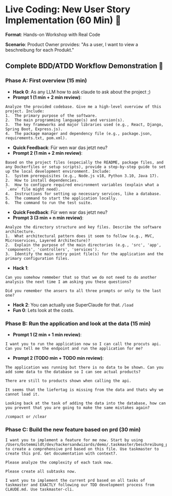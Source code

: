# **Live Coding: New User Story Implementation (60 Min)** 🚀

**Format**: Hands-on Workshop with Real Code

**Scenario**: Product Owner provides: "As a user, I want to view a beschreibung for each Produkt."

## **Complete BDD/ATDD Workflow Demonstration** 🎯

### **Phase A: First overview (15 min)**

- **Hack 0**: As any LLM how to ask claude to ask about the project ;)
- **Prompt 1 (1 min + 2 min review)**:

```
Analyze the provided codebase. Give me a high-level overview of this project. Include:
1.  The primary purpose of the software.
2.  The main programming language(s) and version(s).
3.  The key frameworks and major libraries used (e.g., React, Django, Spring Boot, Express.js).
4.  The package manager and dependency file (e.g., package.json, requirements.txt, pom.xml).
```

- **Quick Feedback**: Für wen war das jetzt neu?
- **Prompt 2 (1 min + 2 min review)**:

```
Based on the project files (especially the README, package files, and any Dockerfiles or setup scripts), provide a step-by-step guide to set up the local development environment. Include:
1.  System prerequisites (e.g., Node.js v18, Python 3.10, Java 17).
2.  How to install dependencies.
3.  How to configure required environment variables (explain what a `.env` file might need).
4.  Instructions for setting up necessary services, like a database.
5.  The command to start the application locally.
6.  The command to run the test suite.
```

- **Quick Feedback**: Für wen war das jetzt neu?
- **Prompt 3 (3 min + n min review)**:

```
Analyze the directory structure and key files. Describe the software architecture.
1.  What architectural pattern does it seem to follow (e.g., MVC, Microservices, Layered Architecture)?
2.  Explain the purpose of the main directories (e.g., 'src', 'app', 'components', 'controllers', 'services').
3.  Identify the main entry point file(s) for the application and the primary configuration files.
```

- **Hack 1**:

```
Can you somehow remmeber that so that we do not need to do another analysis the next time I am asking you these questions?
```

```
Did you remember the ansers to all three prompts or only to the last one?
```

- **Hack 2**: You can actually use SuperClaude for that. `/load`
- **Fun 0**: Lets look at the costs.

### **Phase B: Run the application and look at the data (15 min)**

- **Prompt 1 (2 min + 1 min review)**:

```
I want you to run the application now so I can call the procuts api. Can you tell me the endpoint and run the application for me?
```

- **Prompt 2 (TODO min + TODO min review)**:

```
The application was running but there is no data to be shown. Can you add some data to the database so I can see actual products?
```

```
There are still to products shown when calling the api.
```

```
It seems that the liefertag is missing from the data and thats why we cannot load it.
```

```
Looking back at the task of adding the data into the database, how can you prevent that you are going to make the same mistakes again?
```

```
/compact or /clear
```

### **Phase C: Build the new feature based on prd (30 min)**

```
I want you to implement a feature for me now. Start by using /Users/bstemmildt/dev/hackersandwizards/demo/.taskmaster/beschreibung_prd.md to create a comprehensive prd based on this file. Use taskmaster to create this prd. Get documentation with context7.
```

```
Please analyze the complexity of each task now.
```

```
Please create all subtasks now.
```

```
I want you to implement the current prd based on all tasks of taskmaster and EXACTLY following our TDD development process from CLAUDE.md. Use taskmaster-cli.
```
